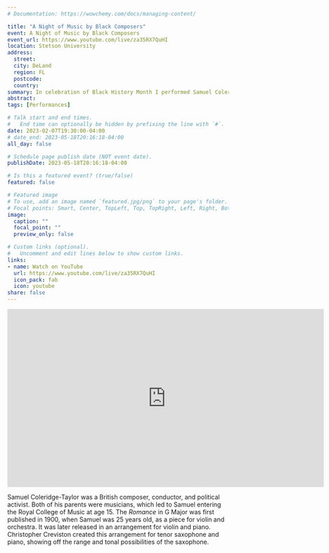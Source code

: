 ```yaml
---
# Documentation: https://wowchemy.com/docs/managing-content/

title: "A Night of Music by Black Composers"
event: A Night of Music by Black Composers
event_url: https://www.youtube.com/live/za35RX7QuHI
location: Stetson University
address:
  street:
  city: DeLand
  region: FL
  postcode:
  country:
summary: In celebration of Black History Month I performed Samuel Coleridge Taylor's _Romance in G Major_ with Kristie Born. The _Romance_ in G Major was first published in 1900, when Samuel was 25 years old, as a piece for violin and orchestra.
abstract:
tags: [Performances]

# Talk start and end times.
#   End time can optionally be hidden by prefixing the line with `#`.
date: 2023-02-07T19:30:00-04:00
# date_end: 2023-05-18T20:16:18-04:00
all_day: false

# Schedule page publish date (NOT event date).
publishDate: 2023-05-18T20:16:18-04:00

# Is this a featured event? (true/false)
featured: false

# Featured image
# To use, add an image named `featured.jpg/png` to your page's folder. 
# Focal points: Smart, Center, TopLeft, Top, TopRight, Left, Right, BottomLeft, Bottom, BottomRight.
image:
  caption: ""
  focal_point: ""
  preview_only: false

# Custom links (optional).
#   Uncomment and edit lines below to show custom links.
links:
- name: Watch on YouTube
  url: https://www.youtube.com/live/za35RX7QuHI
  icon_pack: fab
  icon: youtube
share: false
---
```

<iframe width="720" height="405" src="https://www.youtube.com/embed/za35RX7QuHI?start=1434" title="YouTube video player" frameborder="0" allow="accelerometer; autoplay; clipboard-write; encrypted-media; gyroscope; picture-in-picture; web-share" allowfullscreen></iframe>

Samuel Coleridge-Taylor was a British composer, conductor, and political activist. Both of his parents were musicians, which led to Samuel entering the Royal College of Music at age 15. The _Romance_ in G Major was first published in 1900, when Samuel was 25 years old, as a piece for violin and orchestra. It was later released in an arrangement for violin and piano. Christopher Creviston created this arrangement for tenor saxophone and piano, showing off the range and tonal possibilities of the saxophone.